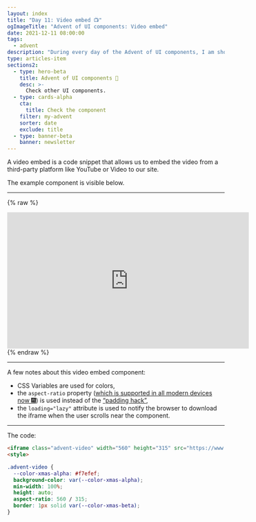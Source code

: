 ```yaml
---
layout: index
title: "Day 11: Video embed 📺"
ogImageTitle: "Advent of UI components: Video embed"
date: 2021-12-11 08:00:00
tags:
  - advent
description: "During every day of the Advent of UI components, I am showcasing a new UI Component built with HTML, CSS, and JavaScript. Day 11: Video embed."
type: articles-item
sections2:
  - type: hero-beta
    title: Advent of UI components 🎄
    desc: >-
      Check other UI components.
  - type: cards-alpha
    cta:
      title: Check the component
    filter: my-advent
    sorter: date
    exclude: title
  - type: banner-beta
    banner: newsletter
---
```


A video embed is a code snippet that allows us to embed the video from a third-party platform like YouTube or Video to our site.

The example component is visible below.

---

{% raw %}
<iframe class="advent-video" width="560" height="315" src="https://www.youtube.com/embed/sdUUx5FdySs" title="YouTube video player" frameborder="0" allow="accelerometer; autoplay; clipboard-write; encrypted-media; gyroscope; picture-in-picture" allowfullscreen loading="lazy"></iframe>
<style>
.advent-video {
  --color-xmas-alpha: #f7efef;
  background-color: var(--color-xmas-alpha);
  min-width: 100%;
  height: auto;
  aspect-ratio: 560 / 315;
  border: 1px solid var(--color-xmas-beta);
}
</style>
{% endraw %}

---

A few notes about this video embed component:

- CSS Variables are used for colors,
- the `aspect-ratio` property ([which is supported in all modern devices now 🎆](https://css-tricks.com/aspect-ratio-boxes/)) is used instead of the [“padding hack”](https://css-tricks.com/aspect-ratio-boxes/),
- the `loading="lazy"` attribute is used to notify the browser to download the iframe when the user scrolls near the component.

---

The code:

```html
<iframe class="advent-video" width="560" height="315" src="https://www.youtube.com/embed/sdUUx5FdySs" title="YouTube video player" frameborder="0" allow="accelerometer; autoplay; clipboard-write; encrypted-media; gyroscope; picture-in-picture" allowfullscreen loading="lazy"></iframe>
<style>
```

```css
.advent-video {
  --color-xmas-alpha: #f7efef;
  background-color: var(--color-xmas-alpha);
  min-width: 100%;
  height: auto;
  aspect-ratio: 560 / 315;
  border: 1px solid var(--color-xmas-beta);
}
```
